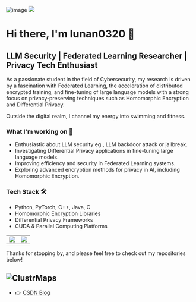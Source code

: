 ![image](https://img.shields.io/badge/lunan0320-repos-blue.svg) ![](https://komarev.com/ghpvc/?username=lunan0320&label=PROFILE+VIEWS)
# Hi there, I'm lunan0320 👋

## LLM Security | Federated Learning Researcher | Privacy Tech Enthusiast

As a passionate student in the field of Cybersecurity, my research is driven by a fascination with Federated Learning, the acceleration of distributed encrypted training, and fine-tuning of large language models with a strong focus on privacy-preserving techniques such as Homomorphic Encryption and Differential Privacy.

Outside the digital realm, I channel my energy into swimming and fitness.

### What I'm working on 🚀
- Enthusiastic about LLM security eg., LLM backdoor attack or jailbreak.
- Investigating Differential Privacy applications in fine-tuning large language models.
- Improving efficiency and security in Federated Learning systems.
- Exploring advanced encryption methods for privacy in AI, including Homomorphic Encryption.


### Tech Stack 🛠️
- Python, PyTorch, C++, Java, C
- Homomorphic Encryption Libraries
- Differential Privacy Frameworks
- CUDA & Parallel Computing Platforms

<table>
  <tr>
    <td>
      <a href="https://github.com/lunan0320/github-readme-stats">
        <img src="https://github-readme-stats.vercel.app/api?username=lunan0320&show_icons=true&issues=true&hide=contribs&count_private=true&theme=dracula&hide_rank=True" />
      </a>
    </td>
    <td>
      <img align="center" src="https://stats.justsong.cn/api/csdn?id=qq_51927659?spm=1010.2135.3001.5343" style="box-shadow:none !important" />
    </td>
  </tr>
</table>


Thanks for stopping by, and please feel free to check out my repositories below!

![ClustrMaps](https://www.clustrmaps.com/map_v2.png?d=L5XoaCanahKIo8CRSazPtcJcX8RCTPAg32M3I3VIZyg&cl=ffffff&t=tt) 
---

<!---
lunan0320/lunan0320 is a ✨ special ✨ repository because its `README.md` (this file) appears on your GitHub profile.
You can click the Preview link to take a look at your changes.
--->


<!--[![Top Langs](https://github-readme-stats.vercel.app/api/top-langs/?username=lunan0320&layout=compact&hide=html,css)](https://github.com/lunnan0320/github-readme-stats)-->
<!-- <img align="center" src="https://stats.justsong.cn/api/csdn?id=qq_51927659" style="box-shadow:none !important">-->

<!--- 👉 [GitHub Blog](http://www.lunan0320.cn/)-->     

- 👉 [CSDN Blog](https://blog.csdn.net/qq_51927659)

